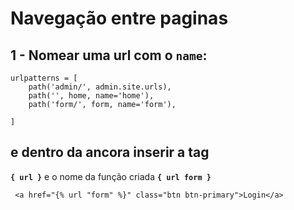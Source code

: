 # Navegação entre paginas

## 1 - Nomear uma url com o **`name`**:

```
urlpatterns = [
    path('admin/', admin.site.urls),
    path('', home, name='home'),
    path('form/', form, name='form'),

]
```

## e dentro da ancora inserir a tag

**`{ url }`** e o nome da função criada **`{ url form }`**

```
 <a href="{% url "form" %}" class="btn btn-primary">Login</a>

```
